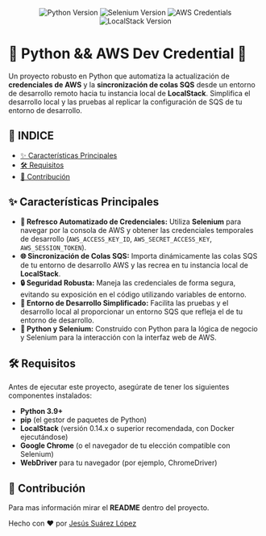 <p align="center">
  <img src="https://img.shields.io/badge/Python-3.9%2B-blue?style=for-the-badge&logo=python" alt="Python Version">
  <img src="https://img.shields.io/badge/Selenium-4.x-green?style=for-the-badge&logo=selenium" alt="Selenium Version">
  <img src="https://img.shields.io/badge/AWS-Credentials-orange?style=for-the-badge&logo=amazon-aws" alt="AWS Credentials">
  <img src="https://img.shields.io/badge/LocalStack-4.x.x-purple?style=for-the-badge&logo=localstack" alt="LocalStack Version">
</p>

# 🚀 Python && AWS Dev Credential  🚀

Un proyecto robusto en Python que automatiza la actualización de **credenciales de AWS** y la **sincronización de colas SQS** desde un entorno de desarrollo remoto hacia tu instancia local de **LocalStack**. Simplifica el desarrollo local y las pruebas al replicar la configuración de SQS de tu entorno de desarrollo.


## 🌟 INDICE

* [✨ Características Principales](#-características-principales)
* [🛠️ Requisitos](#%EF%B8%8F-requisitos)
* [🤝 Contribución](#-contribución)


## ✨ Características Principales

* **🔄 Refresco Automatizado de Credenciales:** Utiliza **Selenium** para navegar por la consola de AWS y obtener las credenciales temporales de desarrollo (`AWS_ACCESS_KEY_ID`, `AWS_SECRET_ACCESS_KEY`, `AWS_SESSION_TOKEN`).
* **🌐 Sincronización de Colas SQS:** Importa dinámicamente las colas SQS de tu entorno de desarrollo AWS y las recrea en tu instancia local de **LocalStack**.
* **🔒 Seguridad Robusta:** Maneja las credenciales de forma segura, evitando su exposición en el código utilizando variables de entorno.
* **🧪 Entorno de Desarrollo Simplificado:** Facilita las pruebas y el desarrollo local al proporcionar un entorno SQS que refleja el de tu entorno de desarrollo.
* **🐍 Python y Selenium:** Construido con Python para la lógica de negocio y Selenium para la interacción con la interfaz web de AWS.

## 🛠️ Requisitos

Antes de ejecutar este proyecto, asegúrate de tener los siguientes componentes instalados:

* **Python 3.9+**
* **pip** (el gestor de paquetes de Python)
* **LocalStack** (versión 0.14.x o superior recomendada, con Docker ejecutándose)
* **Google Chrome** (o el navegador de tu elección compatible con Selenium)
* **WebDriver** para tu navegador (por ejemplo, ChromeDriver)

## 🤝 Contribución

Para mas información mirar el **README** dentro del proyecto.



Hecho con ❤️ por [Jesús Suárez López](#-https://github.com/jsuarez1994)
